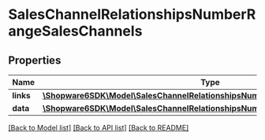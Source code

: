 # SalesChannelRelationshipsNumberRangeSalesChannels

## Properties
Name | Type | Description | Notes
------------ | ------------- | ------------- | -------------
**links** | [**\Shopware6SDK\Model\SalesChannelRelationshipsNumberRangeSalesChannelsLinks**](SalesChannelRelationshipsNumberRangeSalesChannelsLinks.md) |  | [optional] 
**data** | [**\Shopware6SDK\Model\SalesChannelRelationshipsNumberRangeSalesChannelsData[]**](SalesChannelRelationshipsNumberRangeSalesChannelsData.md) |  | [optional] 

[[Back to Model list]](../../README.md#documentation-for-models) [[Back to API list]](../../README.md#documentation-for-api-endpoints) [[Back to README]](../../README.md)

